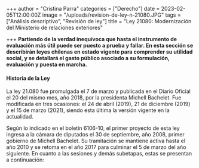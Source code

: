 +++
author = "Cristina Parra"
categories = ["Derecho"]
date = 2023-02-05T12:00:00Z
image = "/uploads/revision-de-ley-n-21080.JPG"
tags = ["Análisis descriptivo", "Revisión de ley"]
title = "Ley 21080: Modernización del Ministerio de relaciones exteriores"

+++
**Partiendo de la verdad inequívoca que hasta el instrumento de evaluación más útil puede ser puesto a prueba y fallar. En esta sección se describirán leyes chilenas en estado vigente para comprender su utilidad social, y se detallará el gasto público asociado a su formulación, evaluación y puesta en marcha.** 

#### Historia de la Ley

La ley 21.080 fue promulgada el 7 de marzo y publicada en el Diario Oficial el 20 del mismo mes, año 2018, por la presidenta Michell Bachelet. Fue modificada en tres ocasiones: el 24 de abril (2019), 21 de diciembre (2019) y el 15 de marzo (2021), siendo esta última la versión vigente en la actualidad.  

Según lo indicado en el boletín 6106-10, el primer proyecto de esta ley ingresa a la cámara de diputados el 30 de septiembre, año 2008, primer gobierno de Michell Bachelet. Su tramitación se mantiene activa hasta el año 2010 y se retoma en el año 2017 para culminar el 5 de marzo del año siguiente. En cuanto a las sesiones y demás subetapas, estas se presentan a continuación: